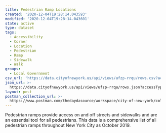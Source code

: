 ```yaml
---
title: Pedestrian Ramp Locations
created: '2020-12-04T19:28:14.043593'
modified: '2020-12-04T19:28:14.043601'
state: active
type: dataset
tags:
  - Accessibility
  - Corner
  - Location
  - Pedestrian
  - Ramp
  - Sidewalk
  - Walk
groups:
  - Local Government
csv_url: 'https://data.cityofnewyork.us/api/views/ufzp-rrqu/rows.csv?accessType=DOWNLOAD'
json_url: >-
  https://data.cityofnewyork.us/api/views/ufzp-rrqu/rows.json?accessType=DOWNLOAD
layout: post
postman_collection_url: >-
  https://www.postman.com/thedaydasource/workspace/city-of-new-york/collection/15909983-5f967dd9-8417-45f8-921e-c10921724dcf
---
```

Pedestrian ramps provide access on and off streets and sidewalks and are an essential tool for all pedestrians. This data is a comprehensive list of all pedestrian ramps throughout New York City as October 2019.
